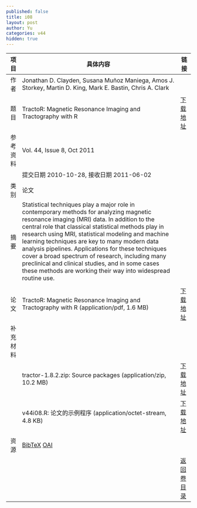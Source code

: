 ```yaml
---
published: false
title: i08
layout: post
author: Yu
categories: v44
hidden: true
---
```


| 项目 | 具体内容 | 链接 |
|---:|---|---|
| 作者 | Jonathan D. Clayden, Susana Muñoz Maniega, Amos J. Storkey, Martin D. King, Mark E. Bastin, Chris A. Clark| |
| 题目 |TractoR: Magnetic Resonance Imaging and Tractography with R | [下载地址](http://www.jstatsoft.org/v44/i08/paper) |
| 参考资料 |Vol. 44, Issue 8, Oct 2011 | |
| | 提交日期 2010-10-28, 接收日期 2011-06-02| | 
| 类别 | 论文| |
| 摘要 | Statistical techniques play a major role in contemporary methods for analyzing magnetic resonance imaging (MRI) data. In addition to the central role that classical statistical methods play in research using MRI, statistical modeling and machine learning techniques are key to many modern data analysis pipelines. Applications for these techniques cover a broad spectrum of research, including many preclinical and clinical studies, and in some cases these methods are working their way into widespread routine use.
| |
| 论文 | TractoR: Magnetic Resonance Imaging and Tractography with R  (application/pdf, 1.6 MB)| [下载地址](http://www.jstatsoft.org/v44/i08/paper) |
| 补充材料 | | |
| |tractor-1.8.2.zip: Source packages  (application/zip, 10.2 MB)|  [下载地址](http://www.jstatsoft.org/v44/i08/supp/1) |
| |v44i08.R:          论文的示例程序  (application/octet-stream, 4.8 KB)|  [下载地址](http://www.jstatsoft.org/v44/i08/supp/2) |
| 资源 | [BibTeX](http://www.jstatsoft.org/v44/i08/bibtex) [OAI](http://www.jstatsoft.org/oai?verb=GetRecord&identifier=oai.jstatsoft/v44/i08&prefix=oai_dc)| |
| |  | [返回卷目录]({{site.baseurl}}/volume/v44.html) |